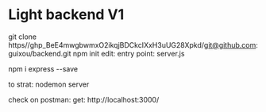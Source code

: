 # Light backend  V1 # 

git clone https//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/git@github.com:guixou/backend.git
npm init
    edit: entry point: server.js

npm i express --save

to strat: nodemon server

check on postman: get: http://localhost:3000/

